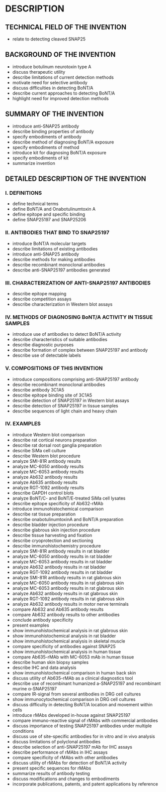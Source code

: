 # DESCRIPTION

## TECHNICAL FIELD OF THE INVENTION

- relate to detecting cleaved SNAP25

## BACKGROUND OF THE INVENTION

- introduce botulinum neurotoxin type A
- discuss therapeutic utility
- describe limitations of current detection methods
- motivate need for selective antibody
- discuss difficulties in detecting BoNT/A
- describe current approaches to detecting BoNT/A
- highlight need for improved detection methods

## SUMMARY OF THE INVENTION

- introduce anti-SNAP25 antibody
- describe binding properties of antibody
- specify embodiments of antibody
- describe method of diagnosing BoNT/A exposure
- specify embodiments of method
- introduce kit for diagnosing BoNT/A exposure
- specify embodiments of kit
- summarize invention

## DETAILED DESCRIPTION OF THE INVENTION

### I. DEFINITIONS

- define technical terms
- define BoNT/A and Onabotulinumtoxin A
- define epitope and specific binding
- define SNAP25197 and SNAP25206

### II. ANTIBODIES THAT BIND TO SNAP25197

- introduce BoNT/A molecular targets
- describe limitations of existing antibodies
- introduce anti-SNAP25 antibody
- describe methods for making antibodies
- describe recombinant monoclonal antibodies
- describe anti-SNAP25197 antibodies generated

### III. CHARACTERIZATION OF ANTI-SNAP25197 ANTIBODIES

- describe epitope mapping
- describe competition assays
- describe characterization in Western blot assays

### IV. METHODS OF DIAGNOSING BoNT/A ACTIVITY IN TISSUE SAMPLES

- introduce use of antibodies to detect BoNT/A activity
- describe characteristics of suitable antibodies
- describe diagnostic purposes
- describe formation of complex between SNAP25197 and antibody
- describe use of detectable labels

### V. COMPOSITIONS OF THIS INVENTION

- introduce compositions comprising anti-SNAP25197 antibody
- describe recombinant monoclonal antibodies
- describe antibody 3C1A5
- describe epitope binding site of 3C1A5
- describe detection of SNAP25197 in Western blot assays
- describe detection of SNAP25197 in tissue samples
- describe sequences of light chain and heavy chain

### IV. EXAMPLES

- introduce Western blot comparison
- describe rat cortical neurons preparation
- describe rat dorsal root ganglia preparation
- describe SiMa cell culture
- describe Western blot procedure
- analyze SMI-81R antibody results
- analyze MC-6050 antibody results
- analyze MC-6053 antibody results
- analyze Ab632 antibody results
- analyze Ab635 antibody results
- analyze RGT-1092 antibody results
- describe GAPDH control blots
- analyze BoNT/C- and BoNT/E-treated SiMa cell lysates
- describe epitope specificity of Ab632-rMAb
- introduce immunohistochemical comparison
- describe rat tissue preparation
- describe onabotulinumtoxinA and BoNT/A preparation
- describe bladder injection procedure
- describe glabrous skin injection procedure
- describe tissue harvesting and fixation
- describe cryoprotection and sectioning
- describe immunohistochemistry procedure
- analyze SMI-81R antibody results in rat bladder
- analyze MC-6050 antibody results in rat bladder
- analyze MC-6053 antibody results in rat bladder
- analyze Ab632 antibody results in rat bladder
- analyze RGT-1092 antibody results in rat bladder
- analyze SMI-81R antibody results in rat glabrous skin
- analyze MC-6050 antibody results in rat glabrous skin
- analyze MC-6053 antibody results in rat glabrous skin
- analyze Ab632 antibody results in rat glabrous skin
- analyze RGT-1092 antibody results in rat glabrous skin
- analyze Ab632 antibody results in motor nerve terminals
- compare Ab632 and Ab635 antibody results
- compare Ab632 antibody results to other antibodies
- conclude antibody specificity
- present examples
- show immunohistochemical analysis in rat glabrous skin
- show immunohistochemical analysis in rat bladder
- show immunohistochemical analysis in skeletal muscle
- compare specificity of antibodies against SNAP25
- show immunohistochemical analysis in human tissue
- compare Ab635-rMAb with MC-6053 mAb in human tissue
- describe human skin biopsy samples
- describe IHC and data analysis
- show immunohistochemical comparison in human back skin
- discuss utility of Ab635-rMAb as a clinical diagnostics tool
- describe use of recombinant humanized a-SNAP25197 and recombinant murine α-SNAP25197
- compare IR-signal from several antibodies in DRG cell cultures
- show immunocytochemical comparison in DRG cell cultures
- discuss difficulty in detecting BoNT/A location and movement within cells
- introduce rMAbs developed in-house against SNAP25197
- compare immuno-reactive signal of rMAbs with commercial antibodies
- discuss importance of testing SNAP25197 antibodies under multiple conditions
- discuss use of site-specific antibodies for in vitro and in vivo analysis
- discuss limitations of polyclonal antibodies
- describe selection of anti-SNAP25197 mAb for IHC assays
- describe performance of rMAbs in IHC assays
- compare specificity of rMAbs with other antibodies
- discuss utility of rMAbs for detection of BoNT/A activity
- present specific sequences for rMAbs
- summarize results of antibody testing
- discuss modifications and changes to embodiments
- incorporate publications, patents, and patent applications by reference

